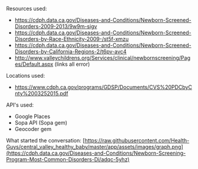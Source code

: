 Resources used: 

* https://cdph.data.ca.gov/Diseases-and-Conditions/Newborn-Screened-Disorders-2009-2013/9w9m-sigv
* https://cdph.data.ca.gov/Diseases-and-Conditions/Newborn-Screened-Disorders-by-Race-Ethnicity-2009-/st5f-xmzu
* https://cdph.data.ca.gov/Diseases-and-Conditions/Newborn-Screened-Disorders-by-California-Regions-2/t6pv-avc4
* http://www.valleychildrens.org/Services/clinical/newbornscreening/Pages/Default.aspx (links all error)

Locations used:
* https://www.cdph.ca.gov/programs/GDSP/Documents/CVS%20PDCbyCnty%2003252015.pdf

API's used:
* Google Places
* Sopa API (Sopa gem)
* Geocoder gem

What started the conversation: 
[https://raw.githubusercontent.com/Health-Guys/central_valley_healthy_baby/master/app/assets/images/graph.png](https://cdph.data.ca.gov/Diseases-and-Conditions/Newborn-Screening-Program-Most-Common-Disorders-Di/adqc-5yhz)
